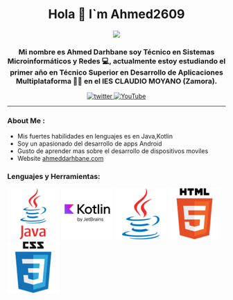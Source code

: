 <div id="header" align="center">
    <h1 align="center">Hola 👋  I`m Ahmed2609 </h1> 
    <img align="center" src="https://media.giphy.com/media/llarwdtFqG63IlqUR1/giphy.gif" width="200">
    <h3 align="center">Mi nombre es Ahmed Darhbane soy Técnico en Sistemas Microinformáticos y Redes 💻, actualmente estoy estudiando el primer año en Técnico Superior en Desarrollo de Aplicaciones Multiplataforma 👨‍🎓 en el IES CLAUDIO MOYANO (Zamora).</h3>
</div>

<div align="center">
<a href="https://twitter.com/AhmedDarhbane">
    <img src="https://img.shields.io/twitter/url?logo=twitter&style=for-the-badge&url=AhmedDarhbane" title="twitter">
</a>
<a href="https://youtube.com/AhmedDarhbane">
    <img src="https://img.shields.io/youtube/channel/subscribers/AhmedDarhbane?logo=youtube&logoColor=red&style=for-the-badge" title="YouTube">
</a>
</div>

---
### About Me :
- Mis fuertes habilidades en lenguajes es en Java,Kotlin
- Soy un apasionado del desarrollo de apps Android
- Gusto de aprender mas sobre el desarrollo de dispositivos moviles
- Website [ahmeddarhbane.com](AhmedDarhbane) 

<div align="left">
    <h3> Lenguajes y Herramientas: </h3>
    <div>
        <img src="https://github.com/devicons/devicon/blob/master/icons/java/java-original-wordmark.svg" alt="java" alt="java" width="120" height="120">
            <img src="https://github.com/devicons/devicon/blob/master/icons/kotlin/kotlin-original-wordmark.svg" alt="kotlin" alt="Kotlin" width="120" height="120">
            <img src="https://github.com/devicons/devicon/blob/master/icons/java/java-original.svg" alt="java" alt="java" width="120" height="120">
            <img src="https://github.com/devicons/devicon/blob/master/icons/html5/html5-original-wordmark.svg" alt="HTML" alt="HTML" width="120" height="120">
            <img src="https://github.com/devicons/devicon/blob/master/icons/css3/css3-original-wordmark.svg" alt="CSS" alt="CSS" width="120" height="120">
    </div>

</div>
